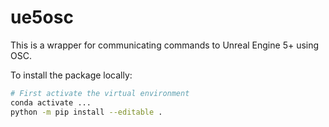 # ue5osc

This is a wrapper for communicating commands to Unreal Engine 5+ using OSC.

To install the package locally:

```bash
# First activate the virtual environment
conda activate ...
python -m pip install --editable .
```